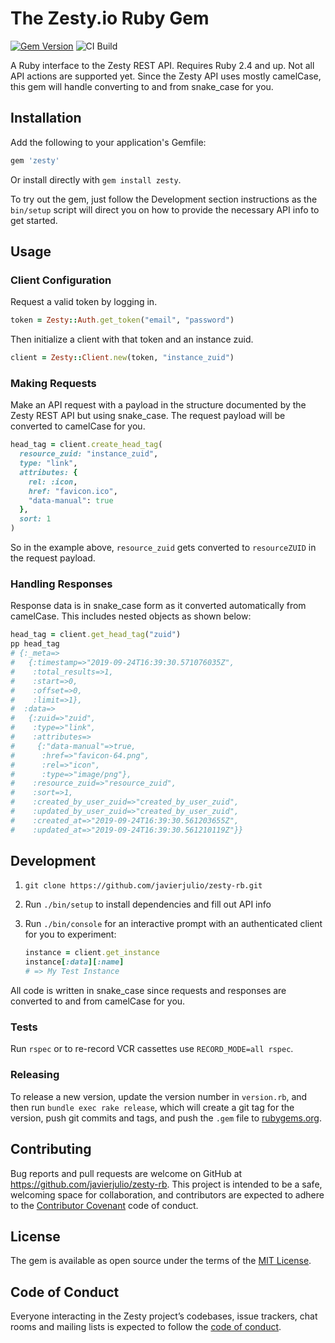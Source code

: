# The Zesty.io Ruby Gem

[![Gem Version](https://badge.fury.io/rb/zesty.svg)][gem]
![CI Build](https://github.com/javierjulio/zesty-rb/workflows/CI%20Build/badge.svg)

A Ruby interface to the Zesty REST API. Requires Ruby 2.4 and up. Not all API actions are supported yet. Since the Zesty API uses mostly camelCase, this gem will handle converting to and from snake_case for you.

## Installation

Add the following to your application's Gemfile:

```ruby
gem 'zesty'
```

Or install directly with `gem install zesty`.

To try out the gem, just follow the Development section instructions as the `bin/setup` script will direct you on how to provide the necessary API info to get started.

## Usage

### Client Configuration

Request a valid token by logging in.

```ruby
token = Zesty::Auth.get_token("email", "password")
```

Then initialize a client with that token and an instance zuid.

```ruby
client = Zesty::Client.new(token, "instance_zuid")
```

### Making Requests

Make an API request with a payload in the structure documented by the Zesty REST API but using snake_case. The request payload will be converted to camelCase for you.

```ruby
head_tag = client.create_head_tag(
  resource_zuid: "instance_zuid",
  type: "link",
  attributes: {
    rel: :icon,
    href: "favicon.ico",
    "data-manual": true
  },
  sort: 1
)
```

So in the example above, `resource_zuid` gets converted to `resourceZUID` in the request payload.

### Handling Responses

Response data is in snake_case form as it converted automatically from camelCase. This includes nested objects as shown below:

```ruby
head_tag = client.get_head_tag("zuid")
pp head_tag
# {:_meta=>
#   {:timestamp=>"2019-09-24T16:39:30.571076035Z",
#    :total_results=>1,
#    :start=>0,
#    :offset=>0,
#    :limit=>1},
#  :data=>
#   {:zuid=>"zuid",
#    :type=>"link",
#    :attributes=>
#     {:"data-manual"=>true,
#      :href=>"favicon-64.png",
#      :rel=>"icon",
#      :type=>"image/png"},
#    :resource_zuid=>"resource_zuid",
#    :sort=>1,
#    :created_by_user_zuid=>"created_by_user_zuid",
#    :updated_by_user_zuid=>"created_by_user_zuid",
#    :created_at=>"2019-09-24T16:39:30.561203655Z",
#    :updated_at=>"2019-09-24T16:39:30.561210119Z"}}
```

## Development

1. `git clone https://github.com/javierjulio/zesty-rb.git`
2. Run `./bin/setup` to install dependencies and fill out API info
3. Run `./bin/console` for an interactive prompt with an authenticated client for you to experiment:

    ```ruby
    instance = client.get_instance
    instance[:data][:name]
    # => My Test Instance
    ```

All code is written in snake_case since requests and responses are converted to and from camelCase for you.

### Tests

Run `rspec` or to re-record VCR cassettes use `RECORD_MODE=all rspec`.

### Releasing

To release a new version, update the version number in `version.rb`, and then run `bundle exec rake release`, which will create a git tag for the version, push git commits and tags, and push the `.gem` file to [rubygems.org](https://rubygems.org).

## Contributing

Bug reports and pull requests are welcome on GitHub at https://github.com/javierjulio/zesty-rb. This project is intended to be a safe, welcoming space for collaboration, and contributors are expected to adhere to the [Contributor Covenant](http://contributor-covenant.org) code of conduct.

## License

The gem is available as open source under the terms of the [MIT License](https://opensource.org/licenses/MIT).

## Code of Conduct

Everyone interacting in the Zesty project’s codebases, issue trackers, chat rooms and mailing lists is expected to follow the [code of conduct](https://github.com/javierjulio/zesty-rb/blob/master/CODE_OF_CONDUCT.md).

[gem]: https://rubygems.org/gems/zesty
